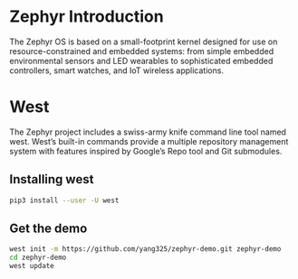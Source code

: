 # Zephyr Introduction

The Zephyr OS is based on a small-footprint kernel designed for use on resource-constrained and embedded systems: from simple embedded environmental sensors and LED wearables to sophisticated embedded controllers, smart watches, and IoT wireless applications.

# West

The Zephyr project includes a swiss-army knife command line tool named west. West’s built-in commands provide a multiple repository management system with features inspired by Google’s Repo tool and Git submodules.

## Installing west

```bash
pip3 install --user -U west
```

## Get the demo

```bash
west init -m https://github.com/yang325/zephyr-demo.git zephyr-demo
cd zephyr-demo
west update
```